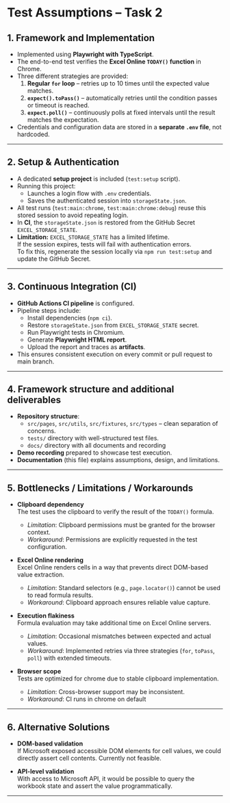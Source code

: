 # Test Assumptions – Task 2

## 1. Framework and Implementation

- Implemented using **Playwright with TypeScript**.
- The end-to-end test verifies the **Excel Online `TODAY()` function** in Chrome.
- Three different strategies are provided:
  1. **Regular `for` loop** – retries up to 10 times until the expected value matches.
  2. **`expect().toPass()`** – automatically retries until the condition passes or timeout is reached.
  3. **`expect.poll()`** – continuously polls at fixed intervals until the result matches the expectation.
- Credentials and configuration data are stored in a **separate `.env` file**, not hardcoded.

---

## 2. Setup & Authentication

- A dedicated **setup project** is included (`test:setup` script).
- Running this project:
  - Launches a login flow with `.env` credentials.
  - Saves the authenticated session into `storageState.json`.
- All test runs (`test:main:chrome`, `test:main:chrome:debug`) reuse this stored session to avoid repeating login.
- In **CI**, the `storageState.json` is restored from the GitHub Secret `EXCEL_STORAGE_STATE`.
- **Limitation:** `EXCEL_STORAGE_STATE` has a limited lifetime.  
  If the session expires, tests will fail with authentication errors.  
  To fix this, regenerate the session locally via `npm run test:setup` and update the GitHub Secret.

---

## 3. Continuous Integration (CI)

- **GitHub Actions CI pipeline** is configured.
- Pipeline steps include:
  - Install dependencies (`npm ci`).
  - Restore `storageState.json` from `EXCEL_STORAGE_STATE` secret.
  - Run Playwright tests in Chromium.
  - Generate **Playwright HTML report**.
  - Upload the report and traces as **artifacts**.
- This ensures consistent execution on every commit or pull request to main branch.

---

## 4. Framework structure and additional deliverables

- **Repository structure**:
  - `src/pages`, `src/utils`, `src/fixtures`, `src/types` – clean separation of concerns.
  - `tests/` directory with well-structured test files.
  - `docs/` directory with all documents and recording
- **Demo recording** prepared to showcase test execution.
- **Documentation** (this file) explains assumptions, design, and limitations.

---

## 5. Bottlenecks / Limitations / Workarounds

- **Clipboard dependency**  
  The test uses the clipboard to verify the result of the `TODAY()` formula.
  - _Limitation_: Clipboard permissions must be granted for the browser context.
  - _Workaround_: Permissions are explicitly requested in the test configuration.

- **Excel Online rendering**  
  Excel Online renders cells in a way that prevents direct DOM-based value extraction.
  - _Limitation_: Standard selectors (e.g., `page.locator()`) cannot be used to read formula results.
  - _Workaround_: Clipboard approach ensures reliable value capture.

- **Execution flakiness**  
  Formula evaluation may take additional time on Excel Online servers.
  - _Limitation_: Occasional mismatches between expected and actual values.
  - _Workaround_: Implemented retries via three strategies (`for`, `toPass`, `poll`) with extended timeouts.

- **Browser scope**  
  Tests are optimized for chrome due to stable clipboard implementation.
  - _Limitation_: Cross-browser support may be inconsistent.
  - _Workaround_: CI runs in chrome on default

---

## 6. Alternative Solutions

- **DOM-based validation**  
  If Microsoft exposed accessible DOM elements for cell values, we could directly assert cell contents. Currently not feasible.

- **API-level validation**  
  With access to Microsoft API, it would be possible to query the workbook state and assert the value programmatically.

---
